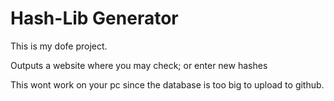 # Hash-Lib Generator

This is my dofe project.

Outputs a website where you may check; or enter new hashes

This wont work on your pc since the database is too big to upload to github.
